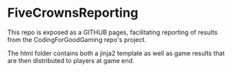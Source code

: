 # FiveCrownsReporting
This repo is exposed as a GITHUB pages, facilitating reporting of results from the CodingForGoodGaming repo's project.

The html folder contains both a jinja2 template as well as game results that are then distributed to players at
game end.
